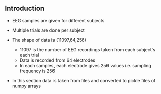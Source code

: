 ## Introduction

- EEG samples are given for different subjects
- Multiple trials are done per subject
- The shape of data is (11097,64,256)
    * 11097 is the number of EEG recordings taken from each subject's each trial
    * Data is recorded from 64 electrodes
    * In each samples, each electrode gives 256 values i.e. sampling frequency is 256

- In this section data is taken from files and converted to pickle files of numpy arrays
